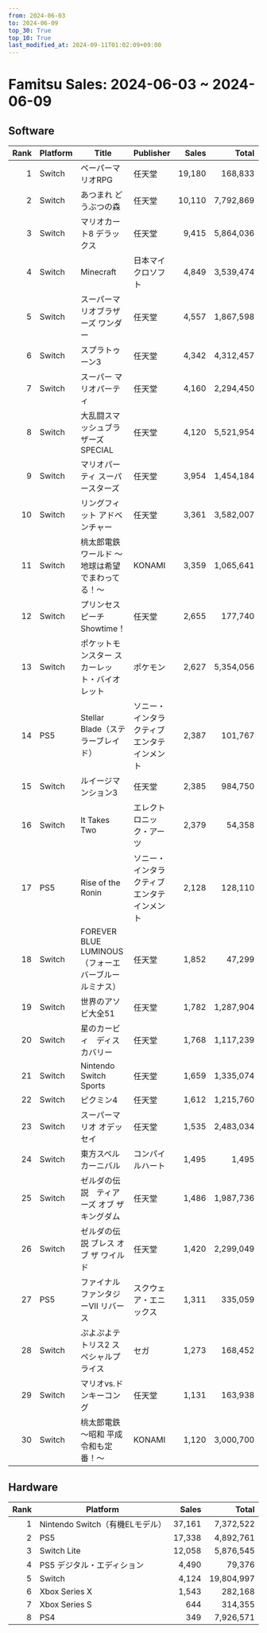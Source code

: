 ```yaml
---
from: 2024-06-03
to: 2024-06-09
top_30: True
top_10: True
last_modified_at: 2024-09-11T01:02:09+09:00
---
```

# Famitsu Sales: 2024-06-03 ~ 2024-06-09
## Software
| Rank | Platform | Title | Publisher | Sales | Total | Rate | New |
| -: | -- | -- | -- | -: | -: | -: | -- |
| 1 | Switch | ペーパーマリオRPG | 任天堂 | 19,180 | 168,833 | 40% |  |
| 2 | Switch | あつまれ どうぶつの森 | 任天堂 | 10,110 | 7,792,869 | 20% |  |
| 3 | Switch | マリオカート8 デラックス | 任天堂 | 9,415 | 5,864,036 | 20% |  |
| 4 | Switch | Minecraft | 日本マイクロソフト | 4,849 | 3,539,474 | 20% |  |
| 5 | Switch | スーパーマリオブラザーズ ワンダー | 任天堂 | 4,557 | 1,867,598 | 20% |  |
| 6 | Switch | スプラトゥーン3 | 任天堂 | 4,342 | 4,312,457 | 20% |  |
| 7 | Switch | スーパー マリオパーティ | 任天堂 | 4,160 | 2,294,450 | 20% |  |
| 8 | Switch | 大乱闘スマッシュブラザーズ SPECIAL | 任天堂 | 4,120 | 5,521,954 | 20% |  |
| 9 | Switch | マリオパーティ スーパースターズ | 任天堂 | 3,954 | 1,454,184 | 20% |  |
| 10 | Switch | リングフィット アドベンチャー | 任天堂 | 3,361 | 3,582,007 | 20% |  |
| 11 | Switch | 桃太郎電鉄ワールド 〜地球は希望でまわってる！〜 | KONAMI | 3,359 | 1,065,641 | 20% |  |
| 12 | Switch | プリンセスピーチ Showtime！ | 任天堂 | 2,655 | 177,740 | 20% |  |
| 13 | Switch | ポケットモンスター スカーレット・バイオレット | ポケモン | 2,627 | 5,354,056 | 20% |  |
| 14 | PS5 | Stellar Blade（ステラーブレイド） | ソニー・インタラクティブエンタテインメント | 2,387 | 101,767 | 20% |  |
| 15 | Switch | ルイージマンション3 | 任天堂 | 2,385 | 984,750 | 20% |  |
| 16 | Switch | It Takes Two | エレクトロニック・アーツ | 2,379 | 54,358 | 20% |  |
| 17 | PS5 | Rise of the Ronin | ソニー・インタラクティブエンタテインメント | 2,128 | 128,110 | 20% |  |
| 18 | Switch | FOREVER BLUE LUMINOUS（フォーエバーブルー ルミナス） | 任天堂 | 1,852 | 47,299 | 20% |  |
| 19 | Switch | 世界のアソビ大全51 | 任天堂 | 1,782 | 1,287,904 | 20% |  |
| 20 | Switch | 星のカービィ　ディスカバリー | 任天堂 | 1,768 | 1,117,239 | 20% |  |
| 21 | Switch | Nintendo Switch Sports | 任天堂 | 1,659 | 1,335,074 | 20% |  |
| 22 | Switch | ピクミン4 | 任天堂 | 1,612 | 1,215,760 | 20% |  |
| 23 | Switch | スーパーマリオ オデッセイ | 任天堂 | 1,535 | 2,483,034 | 20% |  |
| 24 | Switch | 東方スペルカーニバル | コンパイルハート | 1,495 | 1,495 | 60% |  |
| 25 | Switch | ゼルダの伝説　ティアーズ オブ ザ キングダム | 任天堂 | 1,486 | 1,987,736 | 20% |  |
| 26 | Switch | ゼルダの伝説 ブレス オブ ザ ワイルド | 任天堂 | 1,420 | 2,299,049 | 20% |  |
| 27 | PS5 | ファイナルファンタジーVII リバース | スクウェア・エニックス | 1,311 | 335,059 | 20% |  |
| 28 | Switch | ぷよぷよテトリス2 スペシャルプライス | セガ | 1,273 | 168,452 | 20% |  |
| 29 | Switch | マリオvs.ドンキーコング | 任天堂 | 1,131 | 163,938 | 20% |  |
| 30 | Switch | 桃太郎電鉄 〜昭和 平成 令和も定番！〜 | KONAMI | 1,120 | 3,000,700 | 20% |  |

## Hardware
| Rank | Platform | Sales | Total |
| -: | -- | -: | -: |
| 1 | Nintendo Switch（有機ELモデル） | 37,161 | 7,372,522 |
| 2 | PS5 | 17,338 | 4,892,761 |
| 3 | Switch Lite | 12,058 | 5,876,545 |
| 4 | PS5 デジタル・エディション | 4,490 | 79,376 |
| 5 | Switch | 4,124 | 19,804,997 |
| 6 | Xbox Series X | 1,543 | 282,168 |
| 7 | Xbox Series S | 644 | 314,355 |
| 8 | PS4 | 349 | 7,926,571 |